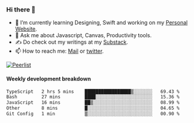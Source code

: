 ### Hi there 👋

- 🌱 I’m currently learning Designing, Swift and working on my [Personal Website](https://kvaishak.com/).
- 💬 Ask me about Javascript, Canvas,  Productivity tools. 
- :writing_hand: Do check out my writings at my [Substack](https://kvaishak.substack.com/).
- 📫 How to reach me: [Mail](mailto:vaishak.kaippanchery@gmail.com) or [twitter](https://twitter.com/kvaishack).

[![Peerlist](https://github-readme-badge.peerlist.io/api/vaishak)](https://peerlist.io/vaishak)

#### Weekly development breakdown

<!--START_SECTION:waka-->

```txt
TypeScript   2 hrs 5 mins    █████████████████▒░░░░░░░   69.43 %
Bash         27 mins         ████░░░░░░░░░░░░░░░░░░░░░   15.36 %
JavaScript   16 mins         ██▒░░░░░░░░░░░░░░░░░░░░░░   08.99 %
Other        8 mins          █░░░░░░░░░░░░░░░░░░░░░░░░   04.65 %
Git Config   1 min           ▒░░░░░░░░░░░░░░░░░░░░░░░░   00.90 %
```

<!--END_SECTION:waka-->
